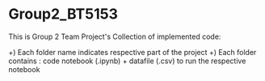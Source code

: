 # Group2_BT5153
This is Group 2 Team Project's Collection of implemented code:

+) Each folder name indicates respective part of the project
+) Each folder contains : code notebook (.ipynb) + datafile (.csv) to run the respective notebook
